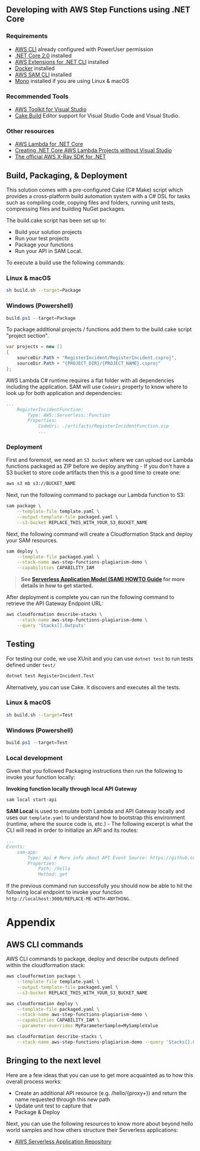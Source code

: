 ## Developing with AWS Step Functions using .NET Core

### Requirements

* [AWS CLI](https://aws.amazon.com/cli/) already configured with PowerUser permission
* [.NET Core 2.0](https://www.microsoft.com/net/download/) installed
* [AWS Extensions for .NET CLI](https://github.com/aws/aws-extensions-for-dotnet-cli) installed
* [Docker](https://www.docker.com/community-edition) installed
* [AWS SAM CLI](https://github.com/awslabs/aws-sam-local) installed
* [Mono](https://www.mono-project.com/) installed if you are using Linux & macOS

### Recommended Tools

* [AWS Toolkit for Visual Studio](https://aws.amazon.com/visualstudio/)
* [Cake Build](https://cakebuild.net/docs/editors/) Editor support for Visual Studio Code and Visual Studio.

### Other resources

* [AWS Lambda for .NET Core](https://github.com/aws/aws-lambda-dotnet)
* [Creating .NET Core AWS Lambda Projects without Visual Studio](https://aws.amazon.com/blogs/developer/creating-net-core-aws-lambda-projects-without-visual-studio/)
* [The official AWS X-Ray SDK for .NET](https://github.com/aws/aws-xray-sdk-dotnet)

## Build, Packaging, & Deployment

This solution comes with a pre-configured Cake (C# Make) script which provides a cross-platform build automation system with a C# DSL for tasks such as compiling code, copying files and folders, running unit tests, compressing files and building NuGet packages.

The build.cake script has been set up to:

* Build your solution projects
* Run your test projects
* Package your functions
* Run your API in SAM Local.

To execute a build use the following commands:

### Linux & macOS

```bash
sh build.sh --target=Package
```

### Windows (Powershell)

```powershell
build.ps1 --target=Package
```

To package additional projects / functions add them to the build.cake script "project section".

```csharp
var projects = new []
{
    sourceDir.Path + "RegisterIncident/RegisterIncident.csproj",
    sourceDir.Path + "{PROJECT_DIR}/{PROJECT_NAME}.csproj"
};
```

AWS Lambda C# runtime requires a flat folder with all dependencies including the application. SAM will use `CodeUri` property to know where to look up for both application and dependencies:

```yaml
...
    RegisterIncidentFunction:
        Type: AWS::Serverless::Function
        Properties:
            CodeUri: ./artifacts/RegisterIncidentFunction.zip
            ...
```

### Deployment

First and foremost, we need an `S3 bucket` where we can upload our Lambda functions packaged as ZIP before we deploy anything - If you don't have a S3 bucket to store code artifacts then this is a good time to create one:

```bash
aws s3 mb s3://BUCKET_NAME
```

Next, run the following command to package our Lambda function to S3:

```bash
sam package \
    --template-file template.yaml \
    --output-template-file packaged.yaml \
    --s3-bucket REPLACE_THIS_WITH_YOUR_S3_BUCKET_NAME
```

Next, the following command will create a Cloudformation Stack and deploy your SAM resources.

```bash
sam deploy \
    --template-file packaged.yaml \
    --stack-name aws-step-functions-plagiarism-demo \
    --capabilities CAPABILITY_IAM
```

> **See [Serverless Application Model (SAM) HOWTO Guide](https://github.com/awslabs/serverless-application-model/blob/master/HOWTO.md) for more details in how to get started.**


After deployment is complete you can run the following command to retrieve the API Gateway Endpoint URL:

```bash
aws cloudformation describe-stacks \
    --stack-name aws-step-functions-plagiarism-demo \
    --query 'Stacks[].Outputs'
``` 


## Testing

For testing our code, we use XUnit and you can use `dotnet test` to run tests defined under `test/`

```bash
dotnet test RegisterIncident.Test
```

Alternatively, you can use Cake. It discovers and executes all the tests.

### Linux & macOS

```bash
sh build.sh --target=Test
```

### Windows (Powershell)

```powershell
build.ps1 --target=Test
```

### Local development

Given that you followed Packaging instructions then run the following to invoke your function locally:


**Invoking function locally through local API Gateway**

```bash
sam local start-api
```

**SAM Local** is used to emulate both Lambda and API Gateway locally and uses our `template.yaml` to understand how to bootstrap this environment (runtime, where the source code is, etc.) - The following excerpt is what the CLI will read in order to initialize an API and its routes:

```yaml
...
Events:
    sam-app:
        Type: Api # More info about API Event Source: https://github.com/awslabs/serverless-application-model/blob/master/versions/2016-10-31.md#api
        Properties:
            Path: /hello
            Method: get
```

If the previous command run successfully you should now be able to hit the following local endpoint to invoke your function `http://localhost:3000/REPLACE-ME-WITH-ANYTHING`.


# Appendix

## AWS CLI commands

AWS CLI commands to package, deploy and describe outputs defined within the cloudformation stack:

```bash
aws cloudformation package \
    --template-file template.yaml \
    --output-template-file packaged.yaml \
    --s3-bucket REPLACE_THIS_WITH_YOUR_S3_BUCKET_NAME

aws cloudformation deploy \
    --template-file packaged.yaml \
    --stack-name aws-step-functions-plagiarism-demo \
    --capabilities CAPABILITY_IAM \
    --parameter-overrides MyParameterSample=MySampleValue

aws cloudformation describe-stacks \
    --stack-name aws-step-functions-plagiarism-demo --query 'Stacks[].Outputs'
```

## Bringing to the next level

Here are a few ideas that you can use to get more acquainted as to how this overall process works:

* Create an additional API resource (e.g. /hello/{proxy+}) and return the name requested through this new path
* Update unit test to capture that
* Package & Deploy

Next, you can use the following resources to know more about beyond hello world samples and how others structure their Serverless applications:

* [AWS Serverless Application Repository](https://aws.amazon.com/serverless/serverlessrepo/)